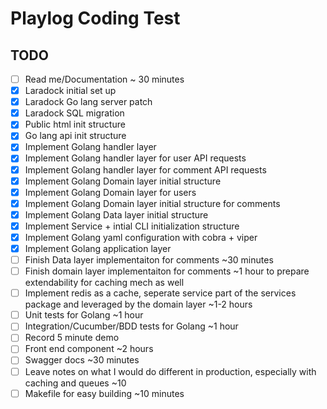 # Playlog Coding Test

## TODO 
- [ ] Read me/Documentation ~ 30 minutes
- [x] Laradock initial set up
- [x] Laradock Go lang server patch
- [x] Laradock SQL migration
- [x] Public html init structure
- [x] Go lang api init structure
- [x] Implement Golang handler layer
- [x] Implement Golang handler layer for user API requests
- [x] Implement Golang handler layer for comment API requests
- [x] Implement Golang Domain layer initial structure
- [x] Implement Golang Domain layer for users
- [x] Implement Golang Domain layer initial structure for comments
- [x] Implement Golang Data layer initial structure
- [x] Implement Service + intial CLI initialization structure
- [x] Implement Golang yaml configuration with cobra + viper
- [x] Implement Golang application layer
- [ ] Finish Data layer implementaiton for comments ~30 minutes
- [ ] Finish domain layer implementaiton for comments ~1 hour to prepare extendability for caching mech as well
- [ ] Implement redis as a cache, seperate service part of the services package and leveraged by the domain layer ~1-2 hours
- [ ] Unit tests for Golang ~1 hour
- [ ] Integration/Cucumber/BDD tests for Golang ~1 hour
- [ ] Record 5 minute demo
- [ ] Front end component ~2 hours
- [ ] Swagger docs ~30 minutes
- [ ] Leave notes on what I would do different in production, especially with caching and queues ~10 
- [ ] Makefile for easy building ~10 minutes
